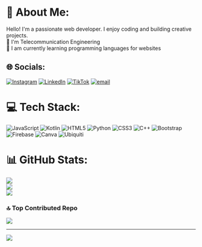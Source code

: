 # 💫 About Me:
Hello! I'm a passionate web developer. I enjoy coding and building creative projects.
<br>
🔭 I'm Telecommunication Engineering<br>🌱 I am currently learning programming languages for websites


## 🌐 Socials:
[![Instagram](https://img.shields.io/badge/Instagram-%23E4405F.svg?logo=Instagram&logoColor=white)](https://instagram.com/https://www.instagram.com/fdlaa.insni?igsh=MXhjbHM0OGF4ZWIzMw==) [![LinkedIn](https://img.shields.io/badge/LinkedIn-%230077B5.svg?logo=linkedin&logoColor=white)](https://linkedin.com/in/https://www.linkedin.com/in/fadila-insani-ab3982343?utm_source=share&utm_campaign=share_via&utm_content=profile&utm_medium=android_app) [![TikTok](https://img.shields.io/badge/TikTok-%23000000.svg?logo=TikTok&logoColor=white)](https://tiktok.com/@reiii.artgaming) [![email](https://img.shields.io/badge/Email-D14836?logo=gmail&logoColor=white)](mailto:fadilainsani0@gmail.com) 

# 💻 Tech Stack:
![JavaScript](https://img.shields.io/badge/javascript-%23323330.svg?style=for-the-badge&logo=javascript&logoColor=%23F7DF1E) ![Kotlin](https://img.shields.io/badge/kotlin-%237F52FF.svg?style=for-the-badge&logo=kotlin&logoColor=white) ![HTML5](https://img.shields.io/badge/html5-%23E34F26.svg?style=for-the-badge&logo=html5&logoColor=white) ![Python](https://img.shields.io/badge/python-3670A0?style=for-the-badge&logo=python&logoColor=ffdd54) ![CSS3](https://img.shields.io/badge/css3-%231572B6.svg?style=for-the-badge&logo=css3&logoColor=white) ![C++](https://img.shields.io/badge/c++-%2300599C.svg?style=for-the-badge&logo=c%2B%2B&logoColor=white) ![Bootstrap](https://img.shields.io/badge/bootstrap-%238511FA.svg?style=for-the-badge&logo=bootstrap&logoColor=white) ![Firebase](https://img.shields.io/badge/firebase-a08021?style=for-the-badge&logo=firebase&logoColor=ffcd34) ![Canva](https://img.shields.io/badge/Canva-%2300C4CC.svg?style=for-the-badge&logo=Canva&logoColor=white) ![Ubiquiti](https://img.shields.io/badge/ubiquiti-%230559C9.svg?style=for-the-badge&logo=ubiquiti&logoColor=white)
# 📊 GitHub Stats:
![](https://github-readme-stats.vercel.app/api?username=fdlaainsni&theme=blue_navy&hide_border=false&include_all_commits=false&count_private=false)<br/>
![](https://nirzak-streak-stats.vercel.app/?user=fdlaainsni&theme=blue_navy&hide_border=false)<br/>
![](https://github-readme-stats.vercel.app/api/top-langs/?username=fdlaainsni&theme=blue_navy&hide_border=false&include_all_commits=false&count_private=false&layout=compact)

### 🔝 Top Contributed Repo
![](https://github-contributor-stats.vercel.app/api?username=fdlaainsni&limit=5&theme=dark&combine_all_yearly_contributions=true)

---
[![](https://visitcount.itsvg.in/api?id=fdlaainsni&icon=0&color=0)](https://visitcount.itsvg.in)

<!-- Proudly created with GPRM ( https://gprm.itsvg.in ) -->
